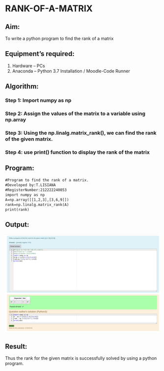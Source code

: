 # RANK-OF-A-MATRIX
## Aim:
To write a python program to find the rank of a matrix
## Equipment’s required:
1. 	Hardware – PCs
2. 	Anaconda – Python 3.7 Installation / Moodle-Code Runner
## Algorithm:
### Step 1: Import numpy as np
### Step 2: Assign the values of the matrix to a variable using np.array
### Step 3: Using the np.linalg.matrix_rank(), we can find the rank of the given matrix.
### Step 4: use print() function to display the rank of the matrix
## Program:
```
#Program to find the rank of a matrix.
#Developed by:T.LISIANA
#RegisterNumber:212222240053
import numpy as np
A=np.array([[1,2,3],[3,6,9]])
rank=np.linalg.matrix_rank(A)
print(rank)
```
## Output:
![RANK-OF-A-MATRIX](maths2.png)
## Result:
Thus the rank for the given matrix is successfully solved by  using a python program.

